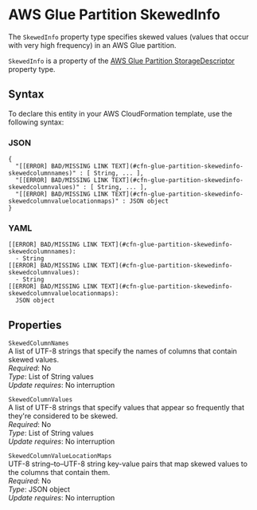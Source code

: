 # AWS Glue Partition SkewedInfo<a name="aws-properties-glue-partition-skewedinfo"></a>

<a name="aws-properties-glue-partition-skewedinfo-description"></a>The `SkewedInfo` property type specifies skewed values \(values that occur with very high frequency\) in an AWS Glue partition\.

<a name="aws-properties-glue-partition-skewedinfo-inheritance"></a> `SkewedInfo` is a property of the [AWS Glue Partition StorageDescriptor](aws-properties-glue-partition-storagedescriptor.md) property type\.

## Syntax<a name="aws-properties-glue-partition-skewedinfo-syntax"></a>

To declare this entity in your AWS CloudFormation template, use the following syntax:

### JSON<a name="aws-properties-glue-partition-skewedinfo-syntax.json"></a>

```
{
  "[[ERROR] BAD/MISSING LINK TEXT](#cfn-glue-partition-skewedinfo-skewedcolumnnames)" : [ String, ... ],
  "[[ERROR] BAD/MISSING LINK TEXT](#cfn-glue-partition-skewedinfo-skewedcolumnvalues)" : [ String, ... ],
  "[[ERROR] BAD/MISSING LINK TEXT](#cfn-glue-partition-skewedinfo-skewedcolumnvaluelocationmaps)" : JSON object
}
```

### YAML<a name="aws-properties-glue-partition-skewedinfo-syntax.yaml"></a>

```
[[ERROR] BAD/MISSING LINK TEXT](#cfn-glue-partition-skewedinfo-skewedcolumnnames): 
  - String
[[ERROR] BAD/MISSING LINK TEXT](#cfn-glue-partition-skewedinfo-skewedcolumnvalues): 
  - String
[[ERROR] BAD/MISSING LINK TEXT](#cfn-glue-partition-skewedinfo-skewedcolumnvaluelocationmaps):
  JSON object
```

## Properties<a name="aws-properties-glue-partition-skewedinfo-properties"></a>

`SkewedColumnNames`  
A list of UTF\-8 strings that specify the names of columns that contain skewed values\.  
 *Required*: No  
 *Type*: List of String values  
 *Update requires*: No interruption 

`SkewedColumnValues`  
A list of UTF\-8 strings that specify values that appear so frequently that they're considered to be skewed\.  
 *Required*: No  
 *Type*: List of String values  
 *Update requires*: No interruption 

`SkewedColumnValueLocationMaps`  
UTF\-8 string–to–UTF\-8 string key\-value pairs that map skewed values to the columns that contain them\.  
 *Required*: No  
 *Type*: JSON object  
 *Update requires*: No interruption 